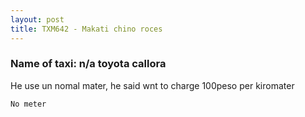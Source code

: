 ```yaml
---
layout: post
title: TXM642 - Makati chino roces
---
```


### Name of taxi: n/a toyota callora

He use un nomal mater, he said wnt to charge 100peso per kiromater

```No meter```
